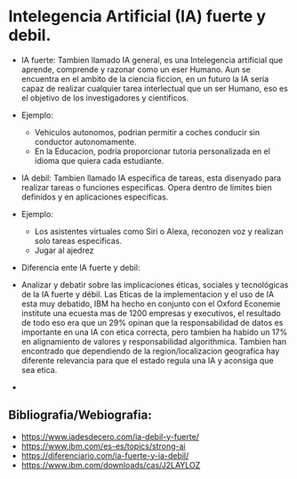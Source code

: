 # Intelegencia Artificial (IA) fuerte y debil.

- IA fuerte:
Tambien llamado IA general, es una Intelegencia artificial que aprende, comprende y razonar como un eser Humano. Aun se encuentra en el ambito de la ciencia ficcion, en un futuro la IA seria capaz de realizar cualquier tarea interlectual que un ser Humano, eso es el objetivo de los investigadores y cientificos.
- Ejemplo:
    - Vehiculos autonomos, podrian permitir a coches conducir sin conductor autonomamente.
    - En la Educacion, podria proporcionar tutoria personalizada en el idioma que quiera cada estudiante.

- IA debil:
Tambien llamado IA especifica de tareas, esta disenyado para realizar tareas o funciones especificas. Opera dentro de limites bien definidos y en aplicaciones especificas.
- Ejemplo:
    - Los asistentes virtuales como Siri o Alexa, reconozen voz y realizan solo tareas especificas.
    - Jugar al ajedrez

- Diferencia ente IA fuerte y debil:




- Analizar y debatir sobre las implicaciones éticas, sociales y tecnológicas de la IA fuerte y débil.
Las Eticas de la implementacion y el uso de IA esta muy debatido, IBM ha hecho en conjunto con el Oxford Econemie institute una ecuesta mas de 1200 empresas y executivos, el resultado de todo eso era que un 29% opinan que  la responsabilidad de datos es importante en una IA con etica correcta, pero tambien ha habido un 17% en alignamiento de valores y responsabilidad algorithmica.
Tambien han encontrado que dependiendo de la region/localizacion geografica hay diferente relevancia para que el estado regula una IA y aconsiga que sea etica.
- 


## Bibliografia/Webiografia:
- https://www.iadesdecero.com/ia-debil-y-fuerte/
- https://www.ibm.com/es-es/topics/strong-ai
- https://diferenciario.com/ia-fuerte-y-ia-debil/
- https://www.ibm.com/downloads/cas/J2LAYLOZ
